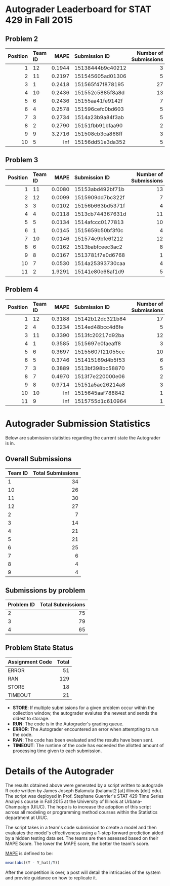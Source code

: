 Autograder Leaderboard for STAT 429 in Fall 2015
================================================

Problem 2
---------

|  Position| Team ID |    MAPE| Submission ID    |  Number of Submissions|
|---------:|:--------|-------:|:-----------------|----------------------:|
|         1| 12      |  0.1944| 15138444b9c40212 |                      3|
|         2| 11      |  0.2197| 151545605ad01306 |                      5|
|         3| 1       |  0.2418| 151565f47f878195 |                     27|
|         4| 10      |  0.2436| 151552c5885f8a8d |                     13|
|         5| 6       |  0.2436| 15155aa41fe9142f |                      7|
|         6| 4       |  0.2578| 151596cefc0bd603 |                      5|
|         7| 3       |  0.2734| 1514a23b9a84f3ab |                      5|
|         8| 2       |  0.2790| 15151fbb91bfaa90 |                      2|
|         9| 9       |  3.2716| 151508cb3ca868ff |                      3|
|        10| 5       |     Inf| 15156dd51e3da352 |                      5|

Problem 3
---------

|  Position| Team ID |    MAPE| Submission ID    |  Number of Submissions|
|---------:|:--------|-------:|:-----------------|----------------------:|
|         1| 11      |  0.0080| 15153abd492bf71b |                     13|
|         2| 12      |  0.0099| 1515909dd7bc322f |                      7|
|         3| 3       |  0.0102| 15156b663bd5371f |                      4|
|         4| 4       |  0.0118| 1513cb744367631d |                     11|
|         5| 5       |  0.0134| 1514afccc0177813 |                     10|
|         6| 1       |  0.0145| 1515659b50bf3f0c |                      4|
|         7| 10      |  0.0146| 151574e9bfe6f212 |                     12|
|         8| 6       |  0.0162| 1513babfceec3ac2 |                      8|
|         9| 8       |  0.0167| 1513781f7e0d6768 |                      1|
|        10| 7       |  0.0530| 1514a25393730caa |                      4|
|        11| 2       |  1.9291| 15141e80e68af1d9 |                      5|

Problem 4
---------

|  Position| Team ID |    MAPE| Submission ID    |  Number of Submissions|
|---------:|:--------|-------:|:-----------------|----------------------:|
|         1| 12      |  0.3188| 15142b12dc321b84 |                     17|
|         2| 4       |  0.3234| 1514ed48bcc4d6fe |                      5|
|         3| 11      |  0.3390| 1513fc20217d92ba |                     12|
|         4| 1       |  0.3585| 1515697e0faeaff8 |                      3|
|         5| 6       |  0.3697| 15155607f21055cc |                     10|
|         6| 5       |  0.3746| 151415169d4b5f53 |                      6|
|         7| 3       |  0.3889| 1513bf398bc58870 |                      5|
|         8| 7       |  0.4970| 1513f7e220000e06 |                      2|
|         9| 8       |  0.9714| 15151a5ac26214a8 |                      3|
|        10| 10      |     Inf| 1515645aaf788842 |                      1|
|        11| 9       |     Inf| 1515755d1c610964 |                      1|

Autograder Submission Statistics
================================

Below are submission statistics regarding the current state the Autograder is in.

Overall Submissions
-------------------

| Team ID |  Total Submissions|
|:--------|------------------:|
| 1       |                 34|
| 10      |                 26|
| 11      |                 30|
| 12      |                 27|
| 2       |                  7|
| 3       |                 14|
| 4       |                 21|
| 5       |                 21|
| 6       |                 25|
| 7       |                  6|
| 8       |                  4|
| 9       |                  4|

Submissions by problem
----------------------

| Problem ID |  Total Submissions|
|:-----------|------------------:|
| 2          |                 75|
| 3          |                 79|
| 4          |                 65|

Problem State Status
--------------------

| Assignment Code |  Total|
|:----------------|------:|
| ERROR           |     51|
| RAN             |    129|
| STORE           |     18|
| TIMEOUT         |     21|

-   **STORE**: If multiple submissions for a given problem occur within the collection window, the autograder evalutes the newest and sends the oldest to storage.
-   **RUN**: The code is in the Autograder's grading queue.
-   **ERROR**: The Autograder encountered an error when attempting to run the code.
-   **RAN**: The code has been evaluated and the results have been sent.
-   **TIMEOUT**: The runtime of the code has exceeded the allotted amount of processing time given to each submission.

Details of the Autograder
=========================

The results obtained above were generated by a script written to autograde R code written by James Joseph Balamuta (balamut2 [at] illinois [dot] edu). The script was deployed in Prof. Stephane Guerrier's STAT 429 Time Series Analysis course in Fall 2015 at the University of Illinois at Urbana-Champaign (UIUC). The hope is to increase the adoption of this script across all modeling or programming method courses within the Statistics department at UIUC.

The script takes in a team's code submission to create a model and then evaluates the model's effectiveness using a 1-step forward prediction aided by a hidden testing data set. The teams are then assessed based on their MAPE Score. The lower the MAPE score, the better the team's score.

[MAPE](https://en.wikipedia.org/wiki/Mean_absolute_percentage_error) is defined to be:

``` r
mean(abs((Y - Y_hat)/Y))
```

After the competition is over, a post will detail the intricacies of the system and provide guidance on how to replicate it.
